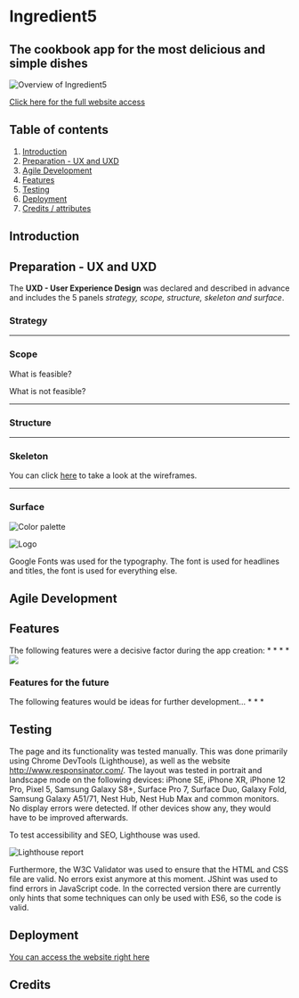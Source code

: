 # Ingredient5
## The cookbook app for the most delicious and simple dishes


![Overview of Ingredient5](./ "Overview of Ingredient5")

[Click here for the full website access]()



## Table of contents
1. [Introduction](#introduction) 
2. [Preparation - UX and UXD](#preparation)
3. [Agile Development](#agile)
4. [Features](#features)
5. [Testing](#testing)
6. [Deployment](#deployment) 
7. [Credits / attributes](#credits) 



## Introduction 


## Preparation - UX and UXD



The **UXD - User Experience Design** was declared and described in advance and includes the 5 panels *strategy, scope, structure, skeleton and surface*. 

### Strategy 


---
### Scope 
What is feasible? 



What is not feasible? 

--- 
### Structure 


---
### Skeleton 


You can click [here](./assets/uxd/wireframe.png) to take a look at the wireframes.

---
### Surface

![Color palette](./ "Color palette")


![Logo](./ "Logo")

Google Fonts was used for the typography. The font is used for headlines and titles, the font is used for everything else.

## Agile Development



## Features
The following features were a decisive factor during the app creation: 
* 
* 
* 
* 
![](./ "")


### Features for the future 
The following features would be ideas for further development...
* 
* 
* 



## Testing 

The page and its functionality was tested manually. This was done primarily using Chrome DevTools (Lighthouse), as well as the website http://www.responsinator.com/.
The layout was tested in portrait and landscape mode on the following devices: iPhone SE, iPhone XR, iPhone 12 Pro, Pixel 5, Samsung Galaxy S8+, Surface Pro 7, Surface Duo, Galaxy Fold, Samsung Galaxy A51/71, Nest Hub, Nest Hub Max and common monitors. No display errors were detected. If other devices show any, they would have to be improved afterwards. 

To test accessibility and SEO, Lighthouse was used. 

![Lighthouse report](./assets/uxd/lighthouse-report.png "Lighthouse report")


Furthermore, the W3C Validator was used to ensure that the HTML and CSS file are valid. No errors exist anymore at this moment. JShint was used to find errors in JavaScript code. In the corrected version there are currently only hints that some techniques can only be used with ES6, so the code is valid.

## Deployment 

[You can access the website right here](https://)


## Credits
